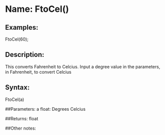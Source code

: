 # Name: FtoCel()

## Examples:
FtoCel(60);

## Description:
This converts Fahrenheit to Celcius. Input a degree value in the parameters, in Fahrenheit, to convert Celcius

## Syntax:
FtoCel(a)

##Parameters: 
a float: Degrees Celcius 

##Returns:
float 

##Other notes:

